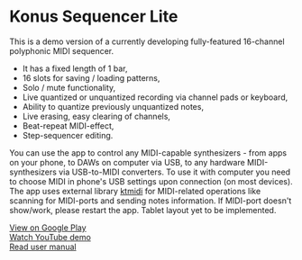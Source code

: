 # Konus Sequencer Lite

This is a demo version of a currently developing fully-featured 16-channel polyphonic MIDI sequencer.

- It has a fixed length of 1 bar, 
- 16 slots for saving / loading patterns, 
- Solo / mute functionality,
- Live quantized or unquantized recording via channel pads or keyboard,
- Ability to quantize previously unquantized notes,
- Live erasing, easy clearing of channels,
- Beat-repeat MIDI-effect,
- Step-sequencer editing.

You can use the app to control any MIDI-capable synthesizers - from apps on your phone, to DAWs on computer via USB, to any hardware MIDI-synthesizers via USB-to-MIDI converters.
To use it with computer you need to choose MIDI in phone's USB settings upon connection (on most devices).\
The app uses external library [ktmidi](https://github.com/atsushieno/ktmidi) for MIDI-related operations like scanning for MIDI-ports and sending notes information.
If MIDI-port doesn't show/work, please restart the app.
Tablet layout yet to be implemented.

[View on Google Play](https://play.google.com/store/apps/details?id=app.konusseqlite)\
[Watch YouTube demo](https://www.youtube.com/watch?v=LHbeq-h0lvY)\
[Read user manual](https://drive.google.com/file/d/1xrKIPEei9Y9hVXfqrK_AgDqTTeFqTDTl/view?usp=sharing)

<!--
![Screenshot1](https://github.com/panwiewiorka/Konus_Sequencer_Lite/assets/107356404/5b3f0efa-86d0-4a7f-9e0d-2d36fd00ddf9)

![Screenshot2](https://github.com/panwiewiorka/Konus_Sequencer_Lite/assets/107356404/575bcbb0-9522-4145-9286-0aa8aff23fcc)

![Screenshot3](https://github.com/panwiewiorka/Konus_Sequencer_Lite/assets/107356404/2da094ba-623e-4172-bfbd-9859629463e4)

![Screenshot4](https://github.com/panwiewiorka/Konus_Sequencer_Lite/assets/107356404/71e7960e-db69-4eed-bf18-a39aed6da73c)
-->
